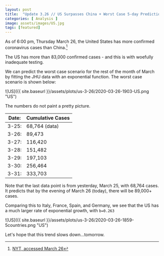 ```yaml
---
layout: post
title:  "Update 3.26 // US Surpasses China + Worst Case 5-day Prediction"
categories: [ Analysis ]
image: assets/images/US.jpg
tags: [featured]
---
```



As of 6:00 pm, Thursday March 26, the United States has more confirmed coronavirus cases than China.[^fn1]

The US has more than 83,000 confirmed cases - and this is with woefully inadequate testing.

We can predict the worst case scenario for the rest of the month of March by fitting the JHU data with an exponential function. The worst case scenario is shown below:

![US]({{ site.baseurl }}/assets/plots/us-3-26/2020-03-26-1903-US.png "US")

The numbers do not paint a pretty picture.

| Date: | Cumulative Cases |
| ---- | ---------------- |
| 3-25: | 68,764 (data) |
| 3-26: | 89,473 |
| 3-27: | 116,420 |
| 3-28: | 151,482 |
| 3-29: | 197,103 |
| 3-30: | 256,464 |
| 3-31: | 333,703 |

Note that the last data point is from yesterday, March 25, with 68,764 cases. It predicts that by the evening of March 26 (today), there will be 89,000+ cases.

Comparing this to Italy, France, Spain, and Germany, we see that the US has a much larger rate of exponential growth, with `b=0.263`

![US]({{ site.baseurl }}/assets/plots/us-3-26/2020-03-26-1859-5countries.png "US")

Let's hope that this trend slows down...tomorrow.


[^fn1]: [NYT, accessed March 26](https://www.nytimes.com/2020/03/26/world/coronavirus-news.html?)
